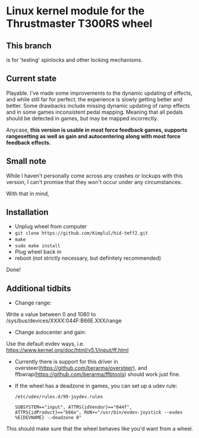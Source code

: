 # Linux kernel module for the Thrustmaster T300RS wheel

## This branch
is for 'testing' spinlocks and other locking mechanisms.

## Current state
Playable. I've made some improvements to the dynamic updating of effects, and
while still far for perfect, the experience is slowly getting better and better.
Some drawbacks include missing dynamic updating of ramp effects and in some
games inconsistent pedal mapping. Meaning that all pedals should be detected in games, but may be mapped incorrectly.

Anycase, **this version is usable in most force feedback games, supports
rangesetting as well as gain and autocentering along with most force feedback effects.**
## Small note
    
While I haven't personally come across any crashes or lockups with this
version, I can't promise that they won't occur under any circumstances.

With that in mind,

## Installation

+ Unplug wheel from computer
+ `git clone https://github.com/Kimplul/hid-tmff2.git`
+ `make`
+ `sudo make install`
+ Plug wheel back in
+ reboot (not strictly necessary, but definitely recommended)
    
Done!

## Additional tidbits
    
+ Change range:
  
Write a value between 0 and 1080 to
/sys/bus/devices/XXXX:044F:B66E.XXX/range

+ Change autocenter and gain:

Use the default evdev ways, i.e. https://www.kernel.org/doc/html/v5.1/input/ff.html
    
+ Currently there is support for this driver in oversteer(https://github.com/berarma/oversteer), and ffbwrap(https://github.com/berarma/ffbtools) should work just fine.
+ If the wheel has a deadzone in games, you can set up a udev rule:
    
    `/etc/udev/rules.d/99-joydev.rules`

    ```
    SUBSYSTEM=="input", ATTRS{idVendor}=="044f", ATTRS{idProduct}=="b66e", RUN+="/usr/bin/evdev-joystick --evdev %E{DEVNAME} --deadzone 0"
    ```

This should make sure that the wheel behaves like you'd want from a
wheel.
